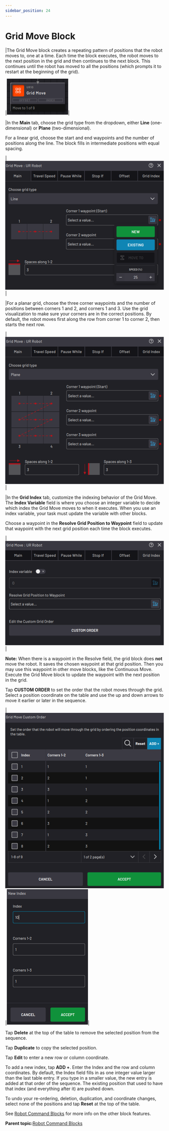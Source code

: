 ```yaml
---
sidebar_position: 24
---
```


# Grid Move Block

|The Grid Move block creates a repeating pattern of positions that the robot moves to, one at a time. Each time the block executes, the robot moves to the next position in the grid and then continues to the next block. This continues until the robot has moved to all the positions \(which prompts it to restart at the beginning of the grid\).

|![](../Images/TaskCanvasBlockGlossary/Robot-Grid-Block.png)|

|In the **Main** tab, choose the grid type from the dropdown, either **Line** \(one-dimensional\) or **Plane** \(two-dimensional\).

For a linear grid, choose the start and end waypoints and the number of positions along the line. The block fills in intermediate positions with equal spacing.

|![](../Images/TaskCanvasBlockGlossary/Robot-Grid-Settings-Main-Line-Add.png)|

|For a planar grid, choose the three corner waypoints and the number of positions between corners 1 and 2, and corners 1 and 3. Use the grid visualization to make sure your corners are in the correct positions. By default, the robot moves first along the row from corner 1 to corner 2, then starts the next row.

|![](../Images/TaskCanvasBlockGlossary/Robot-Grid-Settings-Main-Plane.png)|

|In the **Grid Index** tab, customize the indexing behavior of the Grid Move. The **Index Variable** field is where you choose an integer variable to decide which index the Grid Move moves to when it executes. When you use an index variable, your task must update the variable with other blocks.

Choose a waypoint in the **Resolve Grid Position to Waypoint** field to update that waypoint with the next grid position each time the block executes.

|![](../Images/TaskCanvasBlockGlossary/Robot-Grid-Settings-GridIndex.png)|

**Note:** When there is a waypoint in the Resolve field, the grid block does **not** move the robot. It saves the chosen waypoint at that grid position. Then you may use this waypoint in other move blocks, like the Continuous Move. Execute the Grid Move block to update the waypoint with the next position in the grid.

Tap **CUSTOM ORDER** to set the order that the robot moves through the grid. Select a position coordinate on the table and use the up and down arrows to move it earlier or later in the sequence.

|![](../Images/TaskCanvasBlockGlossary/Robot-Grid-Settings-GridIndex-CustomGridOrder.png)|![](../Images/TaskCanvasBlockGlossary/Robot-Grid-Settings-GridIndex-CustomGridOrder-AddIndex.png)|

Tap **Delete** at the top of the table to remove the selected position from the sequence.

Tap **Duplicate** to copy the selected position.

Tap **Edit** to enter a new row or column coordinate.

To add a new index, tap **ADD +**. Enter the Index and the row and column coordinates. By default, the Index field fills in as one integer value larger than the last table entry. If you type in a smaller value, the new entry is added at that order of the sequence. The existing position that used to have that index \(and everything after it\) are pushed down.

To undo your re-ordering, deletion, duplication, and coordinate changes, select none of the positions and tap **Reset** at the top of the table.

See [Robot Command Blocks](Robot-Overview.md) for more info on the other block features.

**Parent topic:**[Robot Command Blocks](../TaskCanvasBlockGlossary/Robot-Overview.md)

